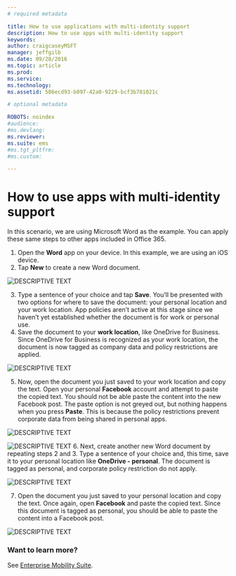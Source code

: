 ```yaml
---
# required metadata

title: How to use applications with multi-identity support
description: How to use apps with multi-identity support
keywords:
author: craigcaseyMSFT
manager: jeffgilb
ms.date: 09/28/2016
ms.topic: article
ms.prod:
ms.service:
ms.technology:
ms.assetid: 586ecd93-b097-42a0-9229-bcf3b781021c

# optional metadata

ROBOTS: noindex
#audience:
#ms.devlang:
ms.reviewer:
ms.suite: ems
#ms.tgt_pltfrm:
#ms.custom:

---
```


# How to use apps with multi-identity support

In this scenario, we are using Microsoft Word as the example. You can apply these same steps to other apps included in Office 365.
1.	Open the **Word** app on your device. In this example, we are using an iOS device.
2.	Tap **New** to create a new Word document.

  ![DESCRIPTIVE TEXT](./media/ft-multiID-1-createDoc.png)

3.	Type a sentence of your choice and tap **Save**. You’ll be presented with two options for where to save the document: your personal location and your work location. App policies aren’t active at this stage since we haven’t yet established whether the document is for work or personal use.
4.	Save the document to your **work location**, like OneDrive for Business. Since OneDrive for Business is recognized as your work location, the document is now tagged as company data and policy restrictions are applied.

  ![DESCRIPTIVE TEXT](./media/ft-multiID-2-saveDoc.png)

5.	Now, open the document you just saved to your work location and copy the text. Open your personal **Facebook** account and attempt to paste the copied text. You should not be able paste the content into the new Facebook post. The paste option is not greyed out, but nothing happens when you press **Paste**. This is because the policy restrictions prevent corporate data from being shared in personal apps.

  ![DESCRIPTIVE TEXT](./media/ft-multiID-3-copyText.png)

  ![DESCRIPTIVE TEXT](./media/ft-multiID-4-pasteInFB.png)
6.	Next, create another new Word document by repeating steps 2 and 3. Type a sentence of your choice and, this time, save it to your personal location like **OneDrive - personal**. The document is tagged as personal, and corporate policy restriction do not apply.

  ![DESCRIPTIVE TEXT](./media/ft-multiID-5-createDoc.png)

7.	Open the document you just saved to your personal location and copy the text. Once again, open **Facebook** and paste the copied text. Since this document is tagged as personal, you should be able to paste the content into a Facebook post.

  ![DESCRIPTIVE TEXT](./media/ft-multiID-6-copyText.png)

### Want to learn more?
See [Enterprise Mobility Suite](https://www.microsoft.com/en-us/server-cloud/enterprise-mobility/overview.aspx).
